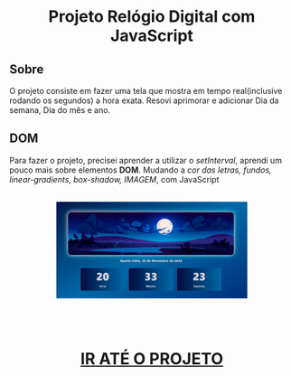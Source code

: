 <h1 align="center">
    Projeto Relógio Digital com JavaScript
</h1>

## Sobre

O projeto consiste em fazer uma tela que mostra em tempo real(inclusive rodando os segundos) a hora exata. Resovi aprimorar e adicionar Dia da semana, Dia do mês e ano.

## DOM

Para fazer o projeto, precisei aprender a utilizar o *setInterval*, aprendi um pouco mais sobre elementos **DOM**. Mudando a *cor das letras, fundos, linear-gradients, box-shadow, IMAGEM*, com JavaScript

<br>

<div align="center">
    <img src="style/imagem.png" width="67%">
</div>

<br><br>

<h1 align="center">
    <a href="https://felilpz.github.io/relogio-digital/" target="_blank"> IR ATÉ O PROJETO </a>
</h1>